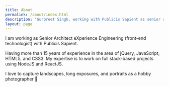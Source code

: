 ```yaml
---
title: About
permalink: /about/index.html
description: 'Gurpreet Singh, working with Publicis Sapient as senior architect, experience engineering'
layout: page
---
```


I am working as Senior Architect eXperience Engineering (front-end technologist) with Publicis Sapient.

Having more than 15 years of experience in the area of jQuery, JavaScript, HTML5, and CSS3. My expertise is to work on full stack-based projects using NodeJS and ReactJS.

I love to capture landscapes, long exposures, and portraits as a hobby photographer 📸
